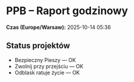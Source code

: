 # PPB – Raport godzinowy
**Czas (Europe/Warsaw):** 2025-10-14 05:36

## Status projektów
- Bezpieczny Pieszy — OK
- Zwolnij przy przejściu — OK
- Odblask ratuje życie — OK


